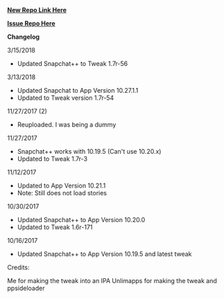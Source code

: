 
**[New Repo Link Here](https://github.com/JMccormick264/SnapPP/releases)**

**[Issue Repo Here](https://github.com/eni9889/SC-PP-ISSUES)**

**Changelog**

3/15/2018

 - Updated Snapchat++ to Tweak 1.7r-56

3/13/2018

 - Updated Snapchat to App Version 10.27.1.1
 - Updated to Tweak version 1.7r-54

11/27/2017 (2)

 - Reuploaded. I was being a dummy

11/27/2017

 - Snapchat++ works with 10.19.5 (Can't use 10.20.x)
 - Updated to Tweak 1.7r-3

11/12/2017

 - Updated to App Version 10.21.1
 - Note: Still does not load stories

10/30/2017

 - Updated Snapchat++ to App Version 10.20.0
 - Updated to Tweak 1.6r-171

10/16/2017

 - Updated Snapchat++ to App Version 10.19.5 and latest tweak



Credits:

Me for making the tweak into an IPA
Unlimapps for making the tweak and ppsideloader
